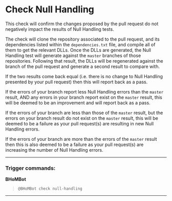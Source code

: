 # Check Null Handling

This check will confirm the changes proposed by the pull request do not negatively impact the results of Null Handling tests.

The check will clone the repository associated to the pull request, and its dependencies listed within the `dependencies.txt` file, and compile all of them to get the relevant DLLs. Once the DLLs are generated, the Null Handling test will generate against the `master` branches of those repositories. Following that result, the DLLs will be regenerated against the branch of the pull request and generate a second result to compare with.

If the two results come back equal (i.e. there is no change to Null Handling presented by your pull request) then this will report back as a pass.

If the errors of your branch report less Null Handling errors than the `master` result, AND any errors in your branch report exist on the `master` result, this will be deemed to be an improvement and will report back as a pass.

If the errors of your branch are less than those of the `master` result, but the errors on your branch result do not exist on the `master` result, this will be deemed to be a failure as your pull request(s) are resulting in new Null Handling errors.

If the errors of your branch are more than the errors of the `master` result then this is also deemed to be a failure as your pull request(s) are increasing the number of Null Handling errors.

***

### Trigger commands:

**BHoMBot**
>`@BHoMBot check null-handling`

***